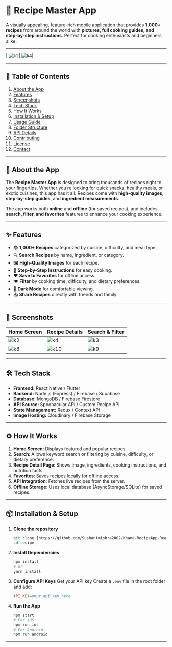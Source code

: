 # 🍲 Recipe Master App

A visually appealing, feature-rich mobile application that provides **1,000+ recipes** from around the world with **pictures, full cooking guides, and step-by-step instructions**. Perfect for cooking enthusiasts and beginners alike.

---



| ![k2](https://github.com/user-attachments/assets/1e0556fa-49f4-41e9-9c28-a6ac5275f8f9)| ![k4](https://github.com/user-attachments/assets/71310d84-559f-4c9d-99b5-bfe58c458acd)| 

---

## 📖 Table of Contents
1. [About the App](#about-the-app)
2. [Features](#features)
3. [Screenshots](#screenshots)
4. [Tech Stack](#tech-stack)
5. [How It Works](#how-it-works)
6. [Installation & Setup](#installation--setup)
7. [Usage Guide](#usage-guide)
8. [Folder Structure](#folder-structure)
9. [API Details](#api-details)
10. [Contributing](#contributing)
11. [License](#license)
12. [Contact](#contact)

---

## 🥘 About the App
The **Recipe Master App** is designed to bring thousands of recipes right to your fingertips. Whether you’re looking for quick snacks, healthy meals, or exotic cuisines, this app has it all. Recipes come with **high-quality images**, **step-by-step guides**, and **ingredient measurements**.

The app works both **online** and **offline** (for saved recipes), and includes **search, filter, and favorites** features to enhance your cooking experience.

---

## ✨ Features
- 📚 **1,000+ Recipes** categorized by cuisine, difficulty, and meal type.
- 🔍 **Search Recipes** by name, ingredient, or category.
- 🖼️ **High-Quality Images** for each recipe.
- 📝 **Step-by-Step Instructions** for easy cooking.
- ❤️ **Save to Favorites** for offline access.
- 🍽️ **Filter** by cooking time, difficulty, and dietary preferences.
- 🌙 **Dark Mode** for comfortable viewing.
- 📤 **Share Recipes** directly with friends and family.

---

## 📸 Screenshots
| Home Screen | Recipe Details | Search & Filter |
|-------------|---------------|-----------------|
| ![k2](https://github.com/user-attachments/assets/1e0556fa-49f4-41e9-9c28-a6ac5275f8f9)| ![k4](https://github.com/user-attachments/assets/71310d84-559f-4c9d-99b5-bfe58c458acd)| ![k3](https://github.com/user-attachments/assets/1914878d-0569-43b5-be81-0efff771fd22)
| ![k8](https://github.com/user-attachments/assets/fee50bb1-17ab-4b72-b332-a17bd01626c9)| ![k10](https://github.com/user-attachments/assets/1611d53b-c05c-4745-a4de-0277e2fbecf4)| ![k9](https://github.com/user-attachments/assets/513b44b9-a134-46ca-8b6b-aa59027f52d1) |
 
---

## 🛠 Tech Stack
- **Frontend:** React Native / Flutter
- **Backend:** Node.js (Express) / Firebase / Supabase
- **Database:** MongoDB / Firebase Firestore
- **API Source:** Spoonacular API / Custom Recipe API
- **State Management:** Redux / Context API
- **Image Hosting:** Cloudinary / Firebase Storage

---

## ⚙ How It Works
1. **Home Screen**: Displays featured and popular recipes.
2. **Search**: Allows keyword search or filtering by cuisine, difficulty, or dietary preference.
3. **Recipe Detail Page**: Shows image, ingredients, cooking instructions, and nutrition facts.
4. **Favorites**: Saves recipes locally for offline access.
5. **API Integration**: Fetches live recipes from the server.
6. **Offline Storage**: Uses local database (AsyncStorage/SQLite) for saved recipes.

---

## 📦 Installation & Setup

1.  **Clone the repository**
    ```bash
    git clone [https://github.com/Sushantmishra2002/Khana-RecipeApp-ReactNative_part2.git)
    cd recipe
    ```
 
2.  **Install Dependencies**
    ```bash
    npm install
    # or
    yarn install
    ```

3.  **Configure API Keys**
    Get your API key
    Create a `.env` file in the root folder and add:
    ```ini
    API_KEY=your_api_key_here
    ```

4.  **Run the App**
    ```bash
    npm start
    # For iOS
    npm run ios
    # For Android
    npm run android
    ```

---
